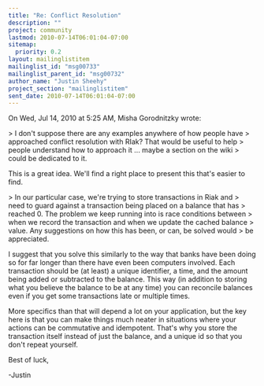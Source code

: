 ```yaml
---
title: "Re: Conflict Resolution"
description: ""
project: community
lastmod: 2010-07-14T06:01:04-07:00
sitemap:
  priority: 0.2
layout: mailinglistitem
mailinglist_id: "msg00733"
mailinglist_parent_id: "msg00732"
author_name: "Justin Sheehy"
project_section: "mailinglistitem"
sent_date: 2010-07-14T06:01:04-07:00
---
```



On Wed, Jul 14, 2010 at 5:25 AM, Misha Gorodnitzky  wrote:

&gt; I don't suppose there are any examples anywhere of how people have
&gt; approached conflict resolution with RIak? That would be useful to help
&gt; people understand how to approach it ... maybe a section on the wiki
&gt; could be dedicated to it.

This is a great idea. We'll find a right place to present this that's
easier to find.

&gt; In our particular case, we're trying to store transactions in Riak and
&gt; need to guard against a transaction being placed on a balance that has
&gt; reached 0. The problem we keep running into is race conditions between
&gt; when we record the transaction and when we update the cached balance
&gt; value. Any suggestions on how this has been, or can, be solved would
&gt; be appreciated.

I suggest that you solve this similarly to the way that banks have
been doing so for far longer than there have even been computers
involved. Each transaction should be (at least) a unique identifier,
a time, and the amount being added or subtracted to the balance. This
way (in addition to storing what you believe the balance to be at any
time) you can reconcile balances even if you get some transactions
late or multiple times.

More specifics than that will depend a lot on your application, but
the key here is that you can make things much neater in situations
where your actions can be commutative and idempotent. That's why you
store the transaction itself instead of just the balance, and a unique
id so that you don't repeat yourself.

Best of luck,

-Justin

